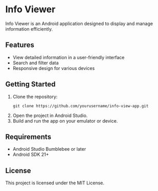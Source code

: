 # Info Viewer

Info Viewer is an Android application designed to display and manage information efficiently.

## Features

- View detailed information in a user-friendly interface
- Search and filter data
- Responsive design for various devices

## Getting Started

1. Clone the repository:
   ```
   git clone https://github.com/yourusername/info-view-app.git
   ```
2. Open the project in Android Studio.
3. Build and run the app on your emulator or device.

## Requirements

- Android Studio Bumblebee or later
- Android SDK 21+

## License

This project is licensed under the MIT License.

